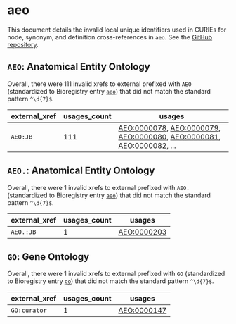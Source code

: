 # aeo

This document details the invalid local unique identifiers used in CURIEs
for node, synonym, and definition cross-references in `aeo`. See the [GitHub repository](https://github.com/obophenotype/human-developmental-anatomy-ontology).


## `AEO`: Anatomical Entity Ontology

Overall, there were 111 invalid
xrefs to external prefixed with `AEO` (standardized to Bioregistry
entry [`aeo`](https://bioregistry.io/aeo)) that
did not match the standard pattern `^\d{7}$`.

| external_xref   |   usages_count | usages                                                                                                                                                                                                                                                             |
|-----------------|----------------|--------------------------------------------------------------------------------------------------------------------------------------------------------------------------------------------------------------------------------------------------------------------|
| `AEO:JB`        |            111 | [AEO:0000078](https://bioregistry.io/AEO:0000078), [AEO:0000079](https://bioregistry.io/AEO:0000079), [AEO:0000080](https://bioregistry.io/AEO:0000080), [AEO:0000081](https://bioregistry.io/AEO:0000081), [AEO:0000082](https://bioregistry.io/AEO:0000082), ... |

## `AEO.`: Anatomical Entity Ontology

Overall, there were 1 invalid
xrefs to external prefixed with `AEO.` (standardized to Bioregistry
entry [`aeo`](https://bioregistry.io/aeo)) that
did not match the standard pattern `^\d{7}$`.

| external_xref   |   usages_count | usages                                            |
|-----------------|----------------|---------------------------------------------------|
| `AEO.:JB`       |              1 | [AEO:0000203](https://bioregistry.io/AEO:0000203) |

## `GO`: Gene Ontology

Overall, there were 1 invalid
xrefs to external prefixed with `GO` (standardized to Bioregistry
entry [`go`](https://bioregistry.io/go)) that
did not match the standard pattern `^\d{7}$`.

| external_xref   |   usages_count | usages                                            |
|-----------------|----------------|---------------------------------------------------|
| `GO:curator`    |              1 | [AEO:0000147](https://bioregistry.io/AEO:0000147) |


